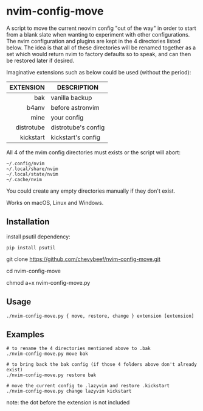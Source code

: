 # nvim-config-move
A script to move the current neovim config "out of the way" in order to 
start from a blank slate when wanting to experiment with other configurations.
The nvim configuration and plugins are kept in the 4 directories listed below.
The idea is that all of these directories will be renamed together as a set
which would return nvim to factory defaults so to speak, and can then be 
restored later if desired. 

Imaginative extensions such as below could be used (without the period):

|   EXTENSION   |       DESCRIPTION       | 
|--------------:|-------------------------|
|bak            | vanilla backup          |
|b4anv          | before astronvim        |
|mine           | your config             |
|distrotube     | distrotube's config     |
|kickstart      | kickstart's config      |

All 4 of the nvim config directories must exists or the script will abort:

```
~/.config/nvim
~/.local/share/nvim
~/.local/state/nvim
~/.cache/nvim
```

You could create any empty directories manually if they don't exist.

Works on macOS, Linux and Windows.

## Installation

install psutil dependency: 

```pip install psutil```

git clone https://github.com/chevybeef/nvim-config-move.git

cd nvim-config-move

chmod a+x nvim-config-move.py

## Usage

```./nvim-config-move.py { move, restore, change } extension [extension]```

## Examples

```
# to rename the 4 directories mentioned above to .bak
./nvim-config-move.py move bak 

# to bring back the bak config (if those 4 folders above don't already exist)
./nvim-config-move.py restore bak

# move the current config to .lazyvim and restore .kickstart
./nvim-config-move.py change lazyvim kickstart
```

note: the dot before the extension is not included
